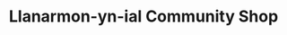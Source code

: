 ---
title: "Llanarmon-yn-ial Community Shop"
url: /llanarmon-yn-ial/llanarmon-yn-ial-community-shop/
shop: convenience
---